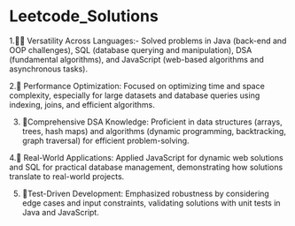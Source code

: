 # Leetcode_Solutions
1.👩‍💻 Versatility Across Languages:-
Solved problems in Java (back-end and OOP challenges), SQL (database querying and manipulation), DSA (fundamental algorithms), and JavaScript (web-based algorithms and asynchronous tasks).

2.🔎 Performance Optimization: Focused on optimizing time and space complexity, especially for large datasets and database queries using indexing, joins, and efficient algorithms.

3. 📖Comprehensive DSA Knowledge: Proficient in data structures (arrays, trees, hash maps) and algorithms (dynamic programming, backtracking, graph traversal) for efficient problem-solving.

4.🚀 Real-World Applications: Applied JavaScript for dynamic web solutions and SQL for practical database management, demonstrating how solutions translate to real-world projects.

5. 🧪Test-Driven Development: Emphasized robustness by considering edge cases and input constraints, validating solutions with unit tests in Java and JavaScript.
